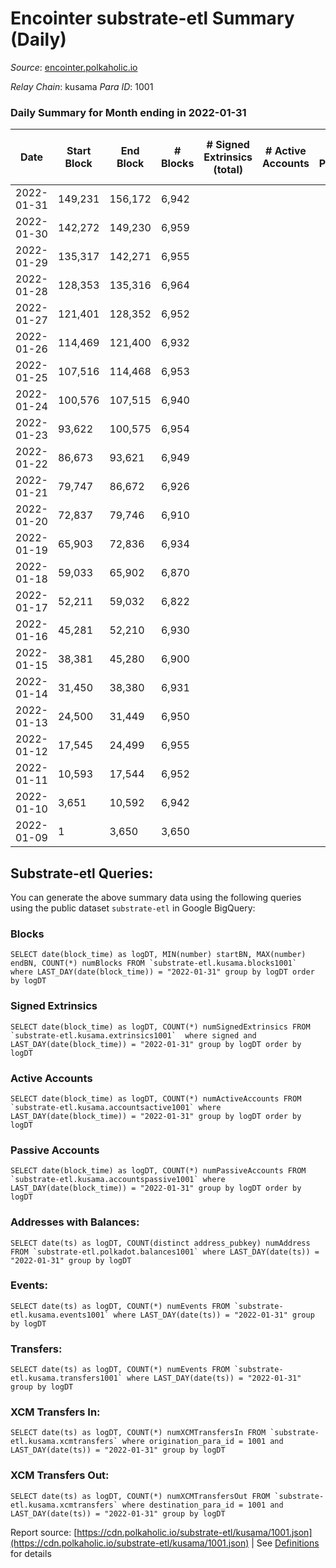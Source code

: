 # Encointer substrate-etl Summary (Daily)

_Source_: [encointer.polkaholic.io](https://encointer.polkaholic.io)

*Relay Chain*: kusama
*Para ID*: 1001



### Daily Summary for Month ending in 2022-01-31


| Date | Start Block | End Block | # Blocks | # Signed Extrinsics (total) | # Active Accounts | # Passive | # New | # Addresses with Balances | # Events | # Transfers | # XCM Transfers In | # XCM Transfers Out | Issues | 
| ---- | ----------- | --------- | -------- | --------------------------- | ----------------- | --------- | ----- | ------------------------- | -------- | ----------- | ------------------ | ------------------- | ------ |
| 2022-01-31 | 149,231 | 156,172 | 6,942 |  |  |  |  | 1 | 13,884 |   |   |   |  |
| 2022-01-30 | 142,272 | 149,230 | 6,959 |  |  |  |  | 1 | 13,918 |   |   |   |  |
| 2022-01-29 | 135,317 | 142,271 | 6,955 |  |  |  |  | 1 | 13,910 |   |   |   |  |
| 2022-01-28 | 128,353 | 135,316 | 6,964 |  |  |  |  | 1 | 13,931 |   |   |   |  |
| 2022-01-27 | 121,401 | 128,352 | 6,952 |  |  |  |  | 1 | 13,904 |   |   |   |  |
| 2022-01-26 | 114,469 | 121,400 | 6,932 |  |  |  |  | 1 | 13,864 |   |   |   |  |
| 2022-01-25 | 107,516 | 114,468 | 6,953 |  |  |  |  | 1 | 13,906 |   |   |   |  |
| 2022-01-24 | 100,576 | 107,515 | 6,940 |  |  |  |  | 1 | 13,880 |   |   |   |  |
| 2022-01-23 | 93,622 | 100,575 | 6,954 |  |  |  |  | 1 | 13,908 |   |   |   |  |
| 2022-01-22 | 86,673 | 93,621 | 6,949 |  |  |  |  | 1 | 13,898 |   |   |   |  |
| 2022-01-21 | 79,747 | 86,672 | 6,926 |  |  |  |  | 1 | 13,855 |   |   |   |  |
| 2022-01-20 | 72,837 | 79,746 | 6,910 |  |  |  |  | 1 | 13,820 |   |   |   |  |
| 2022-01-19 | 65,903 | 72,836 | 6,934 |  |  |  |  | 1 | 13,868 |   |   |   |  |
| 2022-01-18 | 59,033 | 65,902 | 6,870 |  |  |  |  | 1 | 13,740 |   |   |   |  |
| 2022-01-17 | 52,211 | 59,032 | 6,822 |  |  |  |  | 1 | 13,644 |   |   |   |  |
| 2022-01-16 | 45,281 | 52,210 | 6,930 |  |  |  |  | 1 | 13,860 |   |   |   |  |
| 2022-01-15 | 38,381 | 45,280 | 6,900 |  |  |  |  | 1 | 13,803 |   |   |   |  |
| 2022-01-14 | 31,450 | 38,380 | 6,931 |  |  |  |  | 1 | 13,862 |   |   |   |  |
| 2022-01-13 | 24,500 | 31,449 | 6,950 |  |  |  |  | 1 | 13,900 |   |   |   |  |
| 2022-01-12 | 17,545 | 24,499 | 6,955 |  |  |  |  | 1 | 13,910 |   |   |   |  |
| 2022-01-11 | 10,593 | 17,544 | 6,952 |  |  |  |  | 1 | 13,904 |   |   |   |  |
| 2022-01-10 | 3,651 | 10,592 | 6,942 |  |  |  |  | 1 | 13,884 |   |   |   |  |
| 2022-01-09 | 1 | 3,650 | 3,650 |  |  |  |  | 1 | 7,300 |   |   |   |  |

## Substrate-etl Queries:
You can generate the above summary data using the following queries using the public dataset `substrate-etl` in Google BigQuery:


### Blocks
```
SELECT date(block_time) as logDT, MIN(number) startBN, MAX(number) endBN, COUNT(*) numBlocks FROM `substrate-etl.kusama.blocks1001`  where LAST_DAY(date(block_time)) = "2022-01-31" group by logDT order by logDT
```


### Signed Extrinsics
```
SELECT date(block_time) as logDT, COUNT(*) numSignedExtrinsics FROM `substrate-etl.kusama.extrinsics1001`  where signed and LAST_DAY(date(block_time)) = "2022-01-31" group by logDT order by logDT
```


### Active Accounts
```
SELECT date(block_time) as logDT, COUNT(*) numActiveAccounts FROM `substrate-etl.kusama.accountsactive1001` where LAST_DAY(date(block_time)) = "2022-01-31" group by logDT order by logDT
```


### Passive Accounts
```
SELECT date(block_time) as logDT, COUNT(*) numPassiveAccounts FROM `substrate-etl.kusama.accountspassive1001` where LAST_DAY(date(block_time)) = "2022-01-31" group by logDT order by logDT
```


### Addresses with Balances:
```
SELECT date(ts) as logDT, COUNT(distinct address_pubkey) numAddress FROM `substrate-etl.polkadot.balances1001` where LAST_DAY(date(ts)) = "2022-01-31" group by logDT
```


### Events:
```
SELECT date(ts) as logDT, COUNT(*) numEvents FROM `substrate-etl.kusama.events1001` where LAST_DAY(date(ts)) = "2022-01-31" group by logDT
```


### Transfers:
```
SELECT date(ts) as logDT, COUNT(*) numEvents FROM `substrate-etl.kusama.transfers1001` where LAST_DAY(date(ts)) = "2022-01-31" group by logDT
```


### XCM Transfers In:
```
SELECT date(ts) as logDT, COUNT(*) numXCMTransfersIn FROM `substrate-etl.kusama.xcmtransfers` where origination_para_id = 1001 and LAST_DAY(date(ts)) = "2022-01-31" group by logDT
```


### XCM Transfers Out:
```
SELECT date(ts) as logDT, COUNT(*) numXCMTransfersOut FROM `substrate-etl.kusama.xcmtransfers` where destination_para_id = 1001 and LAST_DAY(date(ts)) = "2022-01-31" group by logDT
```



Report source: [https://cdn.polkaholic.io/substrate-etl/kusama/1001.json](https://cdn.polkaholic.io/substrate-etl/kusama/1001.json) | See [Definitions](/DEFINITIONS.md) for details
